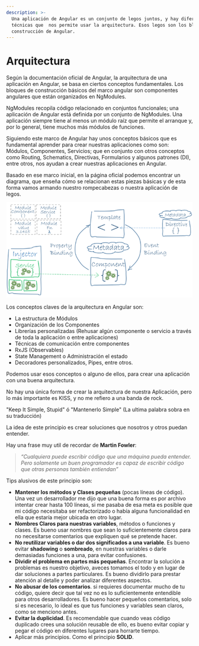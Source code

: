 ```yaml
---
description: >-
  Una aplicación de Angular es un conjunto de legos juntos, y hay diferentes
  técnicas que  nos permite usar la arquitectura. Esos legos son los bloques de
  construcción de Angular.
---
```


# Arquitectura

Según la documentación oficial de Angular, la arquitectura de una aplicación en Angular, se basa en ciertos conceptos fundamentales. Los bloques de construcción básicos del marco angular son componentes angulares que están organizados en NgModules. 

NgModules recopila código relacionado en conjuntos funcionales; una aplicación de Angular está definida por un conjunto de NgModules. Una aplicación siempre tiene al menos un módulo raíz que permite el arranque y, por lo general, tiene muchos más módulos de funciones.

Siguiendo este marco de Angular hay unos conceptos básicos que es fundamental aprender para crear nuestras aplicaciones como son: Módulos, Componentes, Servicios; que en conjunto con otros conceptos como Routing, Schematics, Directivas, Formularios y algunos patrones \(DI\), entre otros, nos ayudan a crear nuestras aplicaciones en Angular.

Basado en ese marco inicial, en la página oficial podemos encontrar un diagrama, que enseña cómo se relacionan estas piezas básicas y de esta forma vamos armando nuestro rompecabezas o nuestra aplicación de legos.

![](../../../.gitbook/assets/68747470733a2f2f616e67756c61722e696f2f67656e6572617465642f696d616765732f67756964652f6172636869746563747572652f6f76657276696577322e706e67.png)

Los conceptos claves de la arquitectura en Angular son:

* La estructura de Módulos
* Organización de los Componentes
* Librerías personalizadas \(Rehusar algún componente o servicio a través de toda la aplicación o entre aplicaciones\)
* Técnicas de comunicación entre componentes
* RxJS \(Observables\)
* State Management  o Administración el estado
* Decoradores personalizados, Pipes, entre otros.

Podemos usar esos conceptos o alguno de ellos,  para crear una aplicación con una buena arquitectura.

No hay una única forma de crear la arquitectura de nuestra Aplicación, pero lo más importante es KISS, y no me refiero a una banda de rock.

"Keep It Simple, Stupid" ó "Mantenerlo Simple" \(La ultima palabra sobra en su traducción\)

La idea de este principio es crear soluciones que nosotros y otros puedan entender.

Hay una frase muy util de recordar de  **Martin Fowler**:

> _“Cualquiera puede escribir código que una máquina pueda entender. Pero solamente un buen programador es capaz de escribir código que otras personas también entiendan”_

Tips alusivos de este principio son:

* **Mantener los métodos y Clases pequeñas** \(pocas líneas de código\). Una vez un desarrollador me dijo que una buena forma es por archivo intentar crear hasta 100 líneas, si me pasaba de esa meta es posible que mi código necesitaba ser refactorizado o había alguna funcionalidad en ella que estaría mejor ubicada en otro lugar.
* **Nombres Claros para nuestras variables**, métodos o funciones y clases. Es bueno usar nombres que sean lo suficientemente claros para no necesitarse comentarios que expliquen qué se pretende hacer.
* **No reutilizar variables o dar dos significados a una variable**. Es bueno evitar **shadowing** o **sombreado**, en nuestras variables o darle demasiadas funciones a una, para evitar confusiones.
* **Dividir el problema en partes más pequeñas**. Encontrar la solución a problemas es nuestro objetivo, aveces tomamos el todo y en lugar de dar soluciones a partes particulares. Es bueno dividirlo para prestar atención al detalle y poder analizar diferentes aspectos.
* **No abusar de los comentarios**. si requieres documentar mucho de tu código, quiere decir que tal vez no es lo suficientemente entendible para  otros desarrolladores. Es bueno hacer pequeños comentarios, solo si es necesario, lo ideal es que tus funciones y variables sean claros, como se menciono antes.
* **Evitar la duplicidad**. Es recomendable que cuando veas código duplicado crees una solución reusable de ello, es bueno evitar copiar y pegar el código en diferentes lugares para horrarte tiempo.
* Aplicar más principios. Como el principio **SOLID**. 



